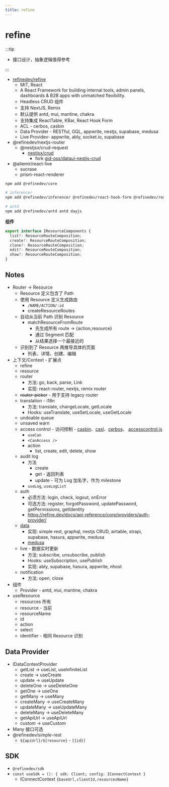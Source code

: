 ```yaml
---
title: refine
---
```


# refine

:::tip

- 接口设计，抽象逻辑值得参考

:::

- [refinedev/refine](https://github.com/refinedev/refine)
  - MIT, React
  - A React Framework for building internal tools, admin panels, dashboards & B2B apps with unmatched flexibility.
  - Headless CRUD 组件
  - 支持 NextJS, Remix
  - 默认提供 antd, mui, mantine, chakra
  - 支持集成 ReactTable, KBar, React Hook Form
  - ACL - cerbos, casbin
  - Data Provider - RESTful, GQL, appwrite, nestjs, supabase, medusa
  - Live Providev- appwrite, ably, socket.io, supabase
- @refinedev/nextjs-router
  - @nestjsx/crud-request
    - [nestjsx/crud](https://github.com/nestjsx/crud)
      - fork [gid-oss/dataui-nestjs-crud](https://github.com/gid-oss/dataui-nestjs-crud)
- @aliemir/react-live
  - sucrase
  - prism-react-renderer

```bash
npm add @refinedev/core

# inferencer
npm add @refinedev/inferencer @refinedev/react-hook-form @refinedev/react-table @tanstack/react-table

# antd
npm add @refinedev/antd antd dayjs
```

**组件**

```ts
export interface IResourceComponents {
  list?: ResourceRouteComposition;
  create?: ResourceRouteComposition;
  clone?: ResourceRouteComposition;
  edit?: ResourceRouteComposition;
  show?: ResourceRouteComposition;
}
```

## Notes

- Router -> Resource
  - Resource 定义包含了 Path
  - 使用 Resource 定义生成路由
    - `/NAME/ACTION/:id`
    - createResourceRoutes
  - 自动从当前 Path 识别 Resource
    - matchResourceFromRoute
      - 先生成所有 route -> {action,resource}
      - 通过 Segment 匹配
      - 从结果选择一个最接近的
  - 识别到了 Resource 再推导具体的页面
    - 列表、详情、创建、编辑
- 上下文/Context - 扩展点
  - refine
  - resource
  - router
    - 方法: go, back, parse, Link
    - 实现: react-router, nextjs, remix router
  - ~~router-picker~~ - 用于支持 legacy router
  - translation - i18n
    - 方法: translate, changeLocale, getLocale
    - Hooks: useTranslate, useSetLocale, useGetLocale
  - undoable queue
  - unsaved warn
  - access control - 访问控制 - [casbin](../../service/auth/authz/casbin.md)、[casl](../../service/auth/authz/casl.md)、[cerbos](https://github.com/cerbos/cerbos)、 [accesscontrol.js](https://github.com/onury/accesscontrol)
    - `useCan`
    - `<CanAccess />`
    - action
      - list, create, edit, delete, show
  - audit log
    - 方法
      - create
      - get - 返回列表
      - update - 可为 Log 加名字，作为 milestone
    - `useLog`, `useLogList`
  - auth
    - 必须方法: login, check, logout, onError
    - 可选方法: register, forgotPassword, updatePassword, getPermissions, getIdentity
    - https://refine.dev/docs/api-reference/core/providers/auth-provider/
  - [data](#data-provider)
    - 实现: simple rest, graphql, nestjs CRUD, airtable, strapi, supabase, hasura, appwrite, medusa
    - [medusa](https://github.com/medusajs/medusa)
  - live - 数据实时更新
    - 方法: subscribe, unsubscribe, publish
    - Hooks: useSubscription, usePublish
    - 实现: ably, supabase, hasura, appwrite, nhost
  - notification
    - 方法: open, close
- 组件
  - Provider - antd, mui, mantine, chakra
- useResource
  - resources 所有
  - resource - 当前
  - resourceName
  - id
  - action
  - select
  - identifier - 相同 Resource 识别

## Data Provider

- IDataContextProvider
  - getList -> useList, useInfiniteList
  - create -> useCreate
  - update -> useUpdate
  - deleteOne -> useDeleteOne
  - getOne -> useOne
  - getMany -> useMany
  - createMany -> useCreateMany
  - updateMany -> useUpdateMany
  - deleteMany -> useDeleteMany
  - getApiUrl -> useApiUrl
  - custom -> useCustom
- Many 接口可选
- @refinedev/simple-rest
  - `${apiUrl}/${resource}` - `[{id}]`

## SDK

- `@refinedev/sdk`
- `const useSdk = (): { sdk: Client; config: IConnectContext }`
  - IConnectContext `{baseUrl,clientId,resourcesName}`
